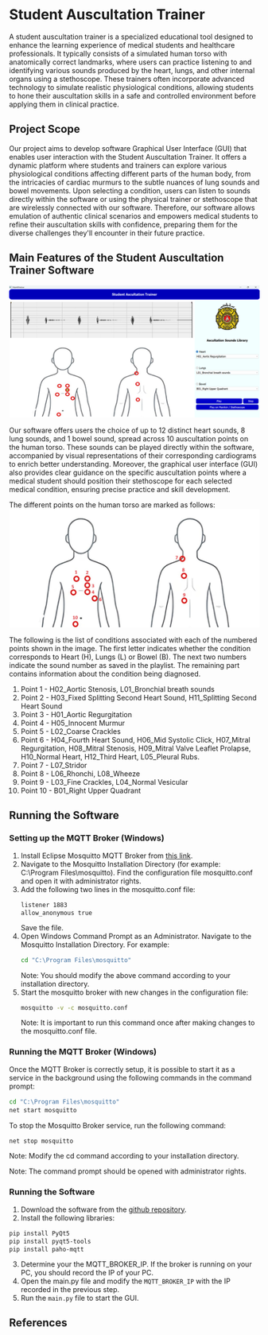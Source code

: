 # Student Auscultation Trainer

A student auscultation trainer is a specialized educational tool designed to enhance the learning experience of medical students and healthcare professionals. It typically consists of a simulated human torso with anatomically correct landmarks, where users can practice listening to and identifying various sounds produced by the heart, lungs, and other internal organs using a stethoscope. These trainers often incorporate advanced technology to simulate realistic physiological conditions, allowing students to hone their auscultation skills in a safe and controlled environment before applying them in clinical practice.

## Project Scope

Our project aims to develop software Graphical User Interface (GUI) that enables user interaction with the Student Auscultation Trainer. It offers a dynamic platform where students and trainers can explore various physiological conditions affecting different parts of the human body, from the intricacies of cardiac murmurs to the subtle nuances of lung sounds and bowel movements. Upon selecting a condition, users can listen to sounds directly within the software or using the physical trainer or stethoscope that are wirelessly connected with our software. Therefore, our software allows emulation of authentic clinical scenarios and empowers medical students to refine their auscultation skills with confidence, preparing them for the diverse challenges they'll encounter in their future practice.

## Main Features of the Student Auscultation Trainer Software

![Student Auscultation Trainer Software](image.png)

Our software offers users the choice of up to 12 distinct heart sounds, 8 lung sounds, and 1 bowel sound, spread across 10 auscultation points on the human torso. These sounds can be played directly within the software, accompanied by visual representations of their corresponding cardiograms to enrich better understanding. Moreover, the graphical user interface (GUI) also provides clear guidance on the specific auscultation points where a medical student should position their stethoscope for each selected medical condition, ensuring precise practice and skill development.

The different points on the human torso are marked as follows:
![Auscultation Points](pcs_images/points_numbering.jpg)

The following is the list of conditions associated with each of the numbered points shown in the image. The first letter indicates whether the condition corresponds to Heart (H), Lungs (L) or Bowel (B). The next two numbers indicate the sound number as saved in the playlist. The remaining part contains information about the condition being diagnosed.
1. Point 1 - H02_Aortic Stenosis, L01_Bronchial breath sounds
2. Point 2 - H03_Fixed Splitting Second Heart Sound, H11_Splitting Second Heart Sound
3. Point 3 - H01_Aortic Regurgitation
4. Point 4 - H05_Innocent Murmur
5. Point 5 - L02_Coarse Crackles
6. Point 6 - H04_Fourth Heart Sound, H06_Mid Systolic Click, H07_Mitral Regurgitation, H08_Mitral Stenosis, H09_Mitral Valve Leaflet Prolapse, H10_Normal Heart, H12_Third Heart, L05_Pleural Rubs.
7. Point 7 - L07_Stridor
8. Point 8 - L06_Rhonchi, L08_Wheeze
9. Point 9 - L03_Fine Crackles, L04_Normal Vesicular
10. Point 10 - B01_Right Upper Quadrant

## Running the Software

### Setting up the MQTT Broker (Windows)

1. Install Eclipse Mosquitto MQTT Broker from [this link](https://mosquitto.org/).
2. Navigate to the Mosquitto Installation Directory (for example: C:\Program Files\mosquitto). Find the configuration file mosquitto.conf and open it with administrator rights.
3. Add the following two lines in the mosquitto.conf file:
    ```
    listener 1883
    allow_anonymous true
    ```
    Save the file.
4. Open Windows Command Prompt as an Administrator. Navigate to the Mosquitto Installation Directory. For example:
    ```bash
    cd "C:\Program Files\mosquitto" 
    ```
    Note: You should modify the above command according to your installation directory.
5. Start the mosquitto broker with new changes in the configuration file:
    ```bash
    mosquitto -v -c mosquitto.conf
    ```
    Note: It is important to run this command once after making changes to the mosquitto.conf file.

### Running the MQTT Broker (Windows)

Once the MQTT Broker is correctly setup, it is possible to start it as a service in the background using the following commands in the command prompt:
```bash
cd "C:\Program Files\mosquitto" 
net start mosquitto
```

To stop the Mosquitto Broker service, run the following command:
```bash
net stop mosquitto
```

Note: Modify the cd command according to your installation directory.

Note: The command prompt should be opened with administrator rights.

### Running the Software

1. Download the software from the [github repository](https://github.com/fabeha-raheel/embedded-project).
2. Install the following libraries:
```
pip install PyQt5
pip install pyqt5-tools
pip install paho-mqtt
```
3. Determine your the MQTT_BROKER_IP. If the broker is running on your PC, you should record the IP of your PC.
4. Open the main.py file and modify the ``` MQTT_BROKER_IP ``` with the IP recorded in the previous step.
5. Run the ``` main.py ``` file to start the GUI.

## References
